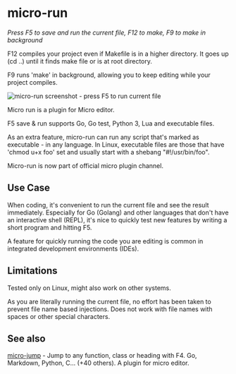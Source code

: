 # micro-run

*Press F5 to save and run the current file, F12 to make, F9 to make in background*

F12 compiles your project even if Makefile is in a higher directory. It goes up (cd ..) until it finds make file or is at root directory. 

F9 runs 'make' in background, allowing you to keep editing while your project compiles. 

![micro-run screenshot - press F5 to run current file](micro-run.png)

Micro run is a plugin for Micro editor.

F5 save & run supports Go, Go test, Python 3, Lua and executable files. 

As an extra feature, micro-run can run any script that's marked as executable - in any language. In Linux, executable files are those that have 'chmod u+x foo' set and usually start with a shebang "#!/usr/bin/foo". 

Micro-run is now part of official micro plugin channel. 

## Use Case

When coding, it's convenient to run the current file and see the result immediately. Especially for Go (Golang) and other languages that don't have an interactive shell (REPL), it's nice to quickly test new features by writing a short program and hitting F5. 

A feature for quickly running the code you are editing is common in integrated development environments (IDEs).

## Limitations

Tested only on Linux, might also work on other systems. 

As you are literally running the current file, no effort has been taken to prevent file name based injections. Does not work with file names with spaces or other special characters. 

## See also

[micro-jump](https://github.com/terokarvinen/micro-jump) - Jump to any function, class or heading with F4. Go, Markdown, Python, C... (+40 others). A plugin for micro editor. 
